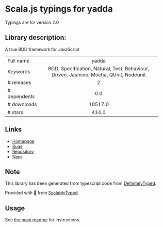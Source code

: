 
# Scala.js typings for yadda

Typings are for version 2.0

## Library description:
A true BDD framework for JavaScript

|                    |                 |
| ------------------ | :-------------: |
| Full name          | yadda |
| Keywords           | BDD, Specification, Natural, Test, Behaviour, Driven, Jasmine, Mocha, QUnit, Nodeunit |
| # releases         | 2 |
| # dependents       | 0.0 |
| # downloads        | 10517.0 |
| # stars            | 414.0 |

## Links
- [Homepage](http://acuminous.gitbooks.io/yadda-user-guide)
- [Bugs](https://github.com/acuminous/yadda/issues)
- [Repository](https://github.com/acuminous/yadda)
- [Npm](https://www.npmjs.com/package/yadda)
    


## Note
This library has been generated from typescript code from [DefinitelyTyped](https://definitelytyped.org).

Provided with :purple_heart: from [ScalablyTyped](https://github.com/oyvindberg/ScalablyTyped)

## Usage
See [the main readme](../../readme.md) for instructions.


